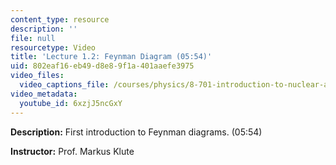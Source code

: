```yaml
---
content_type: resource
description: ''
file: null
resourcetype: Video
title: 'Lecture 1.2: Feynman Diagram (05:54)'
uid: 802eaf16-eb49-d8e8-9f1a-401aaefe3975
video_files:
  video_captions_file: /courses/physics/8-701-introduction-to-nuclear-and-particle-physics-fall-2020/video-lectures/chapter-1.-fermions-bosons-and-fields/lecture-1.2-feynman-diagram-05-54/6xzjJ5ncGxY.vtt
video_metadata:
  youtube_id: 6xzjJ5ncGxY
---
```


**Description:** First introduction to Feynman diagrams. (05:54)

**Instructor:** Prof. Markus Klute